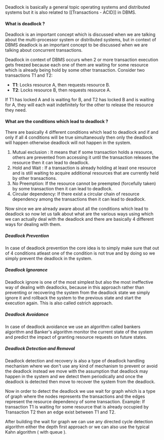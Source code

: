 Deadlock is basically a general topic operating systems and distributed systems but it is also related to [[Transactions - ACID]] in DBMS.

#### What is deadlock ? 

Deadlock is an important concept which is discussed when we are talking about the multi-processor system or distributed systems, but in context of DBMS deadlock is an important concept to be discussed when we are talking about concurrent transactions.

Deadlock in context of DBMS occurs when 2 or more transaction execution gets freezed because each one of them are waiting for some resource which is already being hold by some other transaction. Consider two transactions T1 and T2:

- **T1**: Locks resource A, then requests resource B.
- **T2**: Locks resource B, then requests resource A.

If T1 has locked A and is waiting for B, and T2 has locked B and is waiting for A, they will each wait indefinitely for the other to release the resource they need.

#### What are the conditions which lead to deadlock ? 

There are basically 4 different conditions which lead to deadlock and if and only if all 4 conditions will be true simultaneously then only the deadlock will happen otherwise deadlock will not happen in the system.

1. Mutual exclusion : It means that if some transaction holds a resource, others are prevented from accessing it until the transaction releases the resource then it can lead to deadlock.
2. Hold and Wait : If a transaction is already holding at least one resource and is still waiting to acquire additional resources that are currently held by other transactions.
3. No Preemption: If the resource cannot be preempted (forcefully taken) by some transaction then it can lead to deadlock.
4. Circular dependency: If there exist a circular chain of resource dependency among the transactions then it can lead to deadlock.

Now since we are already aware about all the conditions which lead to deadlock so now let us talk about what are the various ways using which we can actually deal with the deadlock and there are basically 4 different ways for dealing with them.

##### Deadlock Prevention

In case of deadlock prevention the core idea is to simply make sure that out of 4 conditions atleast one of the condition is not true and by doing so we simply prevent the deadlock in the system.
##### Deadlock Ignorance

Deadlock ignore is one of the most simplest but also the most ineffective way of dealing with deadlocks, because in this approach rather than preventing or recovering the system from the deadlock state we simply ignore it and rollback the system to the previous state and start the execution again. This is also called ostrich approach.
##### Deadlock Avoidance

In case of deadlock avoidance we use an algorithm called bankers algorithm and Banker's algorithm monitor the current state of the system and predict the impact of granting resource requests on future states.

##### Deadlock Detection and Removal

Deadlock detection and recovery is also a type of deadlock handling mechanism where we don't use any kind of mechanism to prevent or avoid the deadlock instead we move with the assumption that deadlock may happen in the system and we detect them periodically and once the deadlock is detected then move to recover the system from the deadlock.

Now in order to detect the deadlock we use wait for graph which is a type of graph where the nodes represents the transactions and the edges represent the resource dependency of some transaction. Example: If transaction T1 is waiting for some resource that is already occupied by Transaction T2 then an edge exist between T1 and T2.

After building the wait for graph we can use any directed cycle detection algorithm either the depth first approach or we can also use the typical Kahn algorithm ( with queue ).
